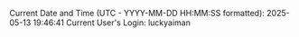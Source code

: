 Current Date and Time (UTC - YYYY-MM-DD HH:MM:SS formatted): 2025-05-13 19:46:41
Current User's Login: luckyaiman
